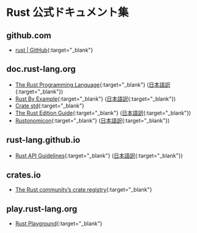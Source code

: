 # Rust 公式ドキュメント集

## github.com
- [rust \| GitHub](https://github.com/rust-lang/rust){:target="_blank"}

## doc.rust-lang.org
- [The Rust Programming Language](https://doc.rust-lang.org/book/){:target="_blank"} ([日本語訳](https://doc.rust-jp.rs/book-ja/){:target="_blank"})
- [Rust By Example](https://doc.rust-lang.org/rust-by-example/index.html){:target="_blank"} ([日本語訳](https://doc.rust-jp.rs/rust-by-example-ja/){:target="_blank"})
- [Crate std](https://doc.rust-lang.org/std/index.html){:target="_blank"}
- [The Rust Edition Guide](https://doc.rust-lang.org/edition-guide/){:target="_blank"} ([日本語訳](https://doc.rust-jp.rs/edition-guide/introduction.html){:target="_blank"})
- [Rustonomicon](https://doc.rust-lang.org/nomicon/){:target="_blank"} ([日本語訳](https://doc.rust-jp.rs/rust-nomicon-ja/){:target="_blank"})

## rust-lang.github.io
- [Rust API Guidelines](https://rust-lang.github.io/api-guidelines/about.html){:target="_blank"} ([日本語訳](https://sinkuu.github.io/api-guidelines/){:target="_blank"})

## crates.io
- [The Rust community’s crate registry](https://crates.io){:target="_blank"}

## play.rust-lang.org
- [Rust Playground](https://play.rust-lang.org/?version=stable&mode=debug&edition=2021){:target="_blank"}
